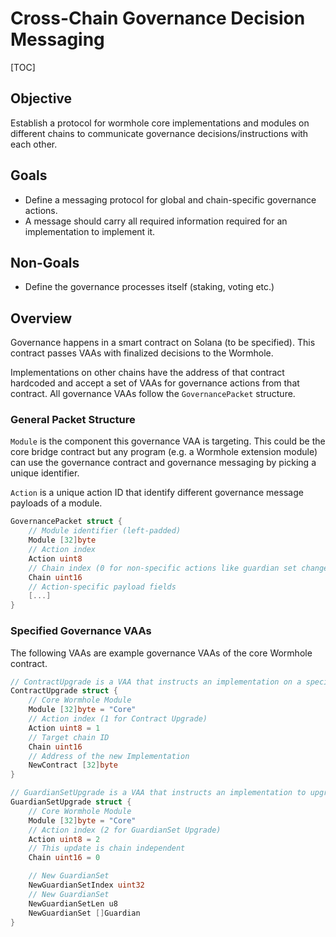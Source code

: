 # Cross-Chain Governance Decision Messaging

[TOC]

## Objective

Establish a protocol for wormhole core implementations and modules on different chains to communicate governance
decisions/instructions with each other.

## Goals

- Define a messaging protocol for global and chain-specific governance actions.
- A message should carry all required information required for an implementation to implement it.

## Non-Goals

- Define the governance processes itself (staking, voting etc.)

## Overview

Governance happens in a smart contract on Solana (to be specified). This contract passes VAAs with finalized decisions to the Wormhole.

Implementations on other chains have the address of that contract hardcoded and accept a set of VAAs for governance actions from that contract.
All governance VAAs follow the `GovernancePacket` structure.

### General Packet Structure

`Module` is the component this governance VAA is targeting. This could be the core bridge contract but any
program (e.g. a Wormhole extension module) can use the governance contract and governance messaging by picking a unique
identifier.

`Action` is a unique action ID that identify different governance message payloads of a module.

```go
GovernancePacket struct {
    // Module identifier (left-padded)
    Module [32]byte
    // Action index
    Action uint8
    // Chain index (0 for non-specific actions like guardian set changes)
    Chain uint16
    // Action-specific payload fields
    [...]
}
```

### Specified Governance VAAs

The following VAAs are example governance VAAs of the core Wormhole contract.

```go
// ContractUpgrade is a VAA that instructs an implementation on a specific chain to upgrade itself
ContractUpgrade struct {
    // Core Wormhole Module
    Module [32]byte = "Core"
    // Action index (1 for Contract Upgrade)
    Action uint8 = 1
    // Target chain ID
    Chain uint16
    // Address of the new Implementation
    NewContract [32]byte
}

// GuardianSetUpgrade is a VAA that instructs an implementation to upgrade the current guardian set
GuardianSetUpgrade struct {
    // Core Wormhole Module
    Module [32]byte = "Core"
    // Action index (2 for GuardianSet Upgrade)
    Action uint8 = 2
    // This update is chain independent
    Chain uint16 = 0

    // New GuardianSet
    NewGuardianSetIndex uint32
    // New GuardianSet
    NewGuardianSetLen u8
    NewGuardianSet []Guardian
}
```
